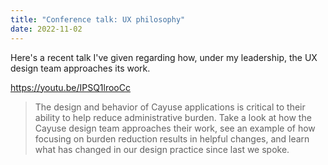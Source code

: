 ```yaml
---
title: "Conference talk: UX philosophy"
date: 2022-11-02
---
```


Here's a recent talk I've given regarding how, under my leadership, the UX design team approaches its work.

https://youtu.be/IPSQ1lrooCc

> The design and behavior of Cayuse applications is critical to their ability to help reduce administrative burden. Take a look at how the Cayuse design team approaches their work, see an example of how focusing on burden reduction results in helpful changes, and learn what has changed in our design practice since last we spoke.
